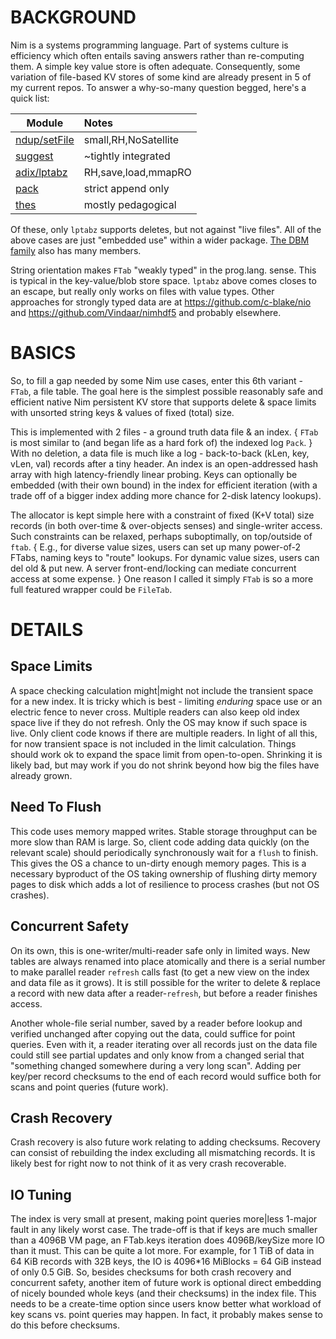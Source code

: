 BACKGROUND
==========

Nim is a systems programming language.  Part of systems culture is efficiency
which often entails saving answers rather than re-computing them.  A simple key
value store is often adequate.  Consequently, some variation of file-based KV
stores of some kind are already present in 5 of my current repos.  To answer a
why-so-many question begged, here's a quick list:

|Module                                                            |Notes               |
|------------------------------------------------------------------|:-------------------|
|[ndup/setFile](github.com/c-blake/ndup/blob/main/ndup/setFile.nim)|small,RH,NoSatellite|
|[suggest](github.com/c-blake/suggest)                             |~tightly integrated |
|[adix/lptabz](github.com/c-blake/adix/blob/master/adix/lptabz.nim)|RH,save,load,mmapRO |
|[pack](github.com/c-blake/nimsearch/blob/main/pack.nim)           |strict append only  |
|[thes](github.com/c-blake/thes)                                   |mostly pedagogical  |

Of these, only `lptabz` supports deletes, but not against "live files".  All of
the above cases are just "embedded use" within a wider package.  [The DBM
family](https://en.wikipedia.org/wiki/DBM_(computing)) also has many members.

String orientation makes `FTab` "weakly typed" in the prog.lang. sense.  This is
typical in the key-value/blob store space.  `lptabz` above comes closes to an
escape, but really only works on files with value types.  Other approaches for
strongly typed data are at https://github.com/c-blake/nio and
https://github.com/Vindaar/nimhdf5 and probably elsewhere.

BASICS
======

So, to fill a gap needed by some Nim use cases, enter this 6th variant - `FTab`,
a file table.  The goal here is the simplest possible reasonably safe and
efficient native Nim persistent KV store that supports delete & space limits
with unsorted string keys & values of fixed (total) size.

This is implemented with 2 files - a ground truth data file & an index. { `FTab`
is most similar to (and began life as a hard fork of) the indexed log `Pack`. }
With no deletion, a data file is much like a log - back-to-back (kLen, key,
vLen, val) records after a tiny header.  An index is an open-addressed hash
array with high latency-friendly linear probing.  Keys can optionally be
embedded (with their own bound) in the index for efficient iteration (with a
trade off of a bigger index adding more chance for 2-disk latency lookups).

The allocator is kept simple here with a constraint of fixed (K+V total) size
records (in both over-time & over-objects senses) and single-writer access.
Such constraints can be relaxed, perhaps suboptimally, on top/outside of `ftab`.
{ E.g., for diverse value sizes, users can set up many power-of-2 FTabs, naming
keys to "route" lookups.  For dynamic value sizes, users can del old & put new.
A server front-end/locking can mediate concurrent access at some expense. }
One reason I called it simply `FTab` is so a more full featured wrapper could be
`FileTab`.

DETAILS
=======

Space Limits
------------

A space checking calculation might|might not include the transient space for a
new index.  It is tricky which is best - limiting *enduring* space use or an
electric fence to never cross.  Multiple readers can also keep old index space
live if they do not refresh.  Only the OS may know if such space is live.  Only
client code knows if there are multiple readers.  In light of all this, for now
transient space is not included in the limit calculation.  Things should work ok
to expand the space limit from open-to-open.  Shrinking it is likely bad, but
may work if you do not shrink beyond how big the files have already grown.

Need To Flush
-------------

This code uses memory mapped writes.  Stable storage throughput can be more slow
than RAM is large.  So, client code adding data quickly (on the relevant scale)
should periodically synchronously wait for a `flush` to finish.  This gives the
OS a chance to un-dirty enough memory pages.  This is a necessary byproduct of
the OS taking ownership of flushing dirty memory pages to disk which adds a lot
of resilience to process crashes (but not OS crashes).

Concurrent Safety
-----------------

On its own, this is one-writer/multi-reader safe only in limited ways.  New
tables are always renamed into place atomically and there is a serial number to
make parallel reader `refresh` calls fast (to get a new view on the index and
data file as it grows).  It is still possible for the writer to delete & replace
a record with new data after a reader-`refresh`, but before a reader finishes
access.

Another whole-file serial number, saved by a reader before lookup and verified
unchanged after copying out the data, could suffice for point queries.  Even
with it, a reader iterating over all records just on the data file could still
see partial updates and only know from a changed serial that "something changed
somewhere during a very long scan".  Adding per key/per record checksums to the
end of each record would suffice both for scans and point queries (future work).

Crash Recovery
--------------

Crash recovery is also future work relating to adding checksums.  Recovery can
consist of rebuilding the index excluding all mismatching records.  It is likely
best for right now to not think of it as very crash recoverable.

IO Tuning
---------

The index is very small at present, making point queries more|less 1-major fault
in any likely worst case.  The trade-off is that if keys are much smaller than a
4096B VM page, an FTab.keys iteration does 4096B/keySize more IO than it must.
This can be quite a lot more.  For example, for 1 TiB of data in 64 KiB records
with 32B keys, the IO is 4096\*16 MiBlocks = 64 GiB instead of only 0.5 GiB.
So, besides checksums for both crash recovery and concurrent safety, another
item of future work is optional direct embedding of nicely bounded whole keys
(and their checksums) in the index file.  This needs to be a create-time option
since users know better what workload of key scans vs. point queries may happen.
In fact, it probably makes sense to do this before checksums.
